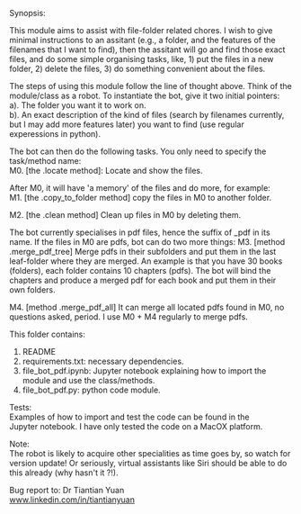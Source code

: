 Synopsis:

This module aims to assist with file-folder related chores.  I wish to give minimal instructions to an assitant (e.g., a folder, and the features  of the filenames that I want to find), then the assitant will go and find those exact files, and do some simple organising tasks, like, 1) put the files in a new folder, 2) delete the files, 3) do something convenient about the files. <br/>

The steps of using this module follow the line of thought above. Think of the module/class as a robot. To instantiate the bot, give it two initial pointers: <br/>
a). The folder you want it to work on.<br/>
b). An exact description of the kind of files (search by filenames currently, but I may add more features later) you want to find (use regular experessions in python).<br/>

The bot can then do the following tasks. You only need to specify the task/method name:<br/>
M0. [the .locate method]: Locate and show the files. <br/>

After M0, it will have 'a memory' of the files and do more, for example: <br/>
M1. [the .copy_to_folder method] copy the files in M0 to another folder.<br/>

M2. [the .clean method] Clean up files in M0 by deleting them.<br/>

The bot currently specialises in pdf files, hence the suffix of \_pdf in its name. If the files in M0 are pdfs, bot can do two more things:
M3. [method .merge_pdf_tree] Merge pdfs in their subfolders and put them in the last leaf-folder where they are merged. An example is that you have 
30 books (folders), each folder contains 10 chapters (pdfs).  The bot will bind the chapters and produce
a merged pdf for each book and put them in their own folders. <br/>

M4. [method .merge_pdf_all]  It can merge all located pdfs found in M0, no questions asked, period. I use M0 +  M4 regularly to merge pdfs. <br/>


This folder contains:<br/>

1. README<br/>
2. requirements.txt:  necessary dependencies. <br/>
3. file_bot_pdf.ipynb: Jupyter notebook explaining how to import the module and use the class/methods.<br/>
4. file_bot_pdf.py: python code module.<br/>

Tests:<br/>
Examples of how to import and test the code can be found in the<br/>
Jupyter notebook.  I have only tested the code on a MacOX platform. <br/>

Note:<br/>
The robot is likely to acquire other specialities as time goes by, so
watch for version update! Or seriously, virtual assistants like Siri should be able to do  this already (why hasn't it ?!). 

Bug report to: Dr Tiantian Yuan<br/>
www.linkedin.com/in/tiantianyuan                                                                     
